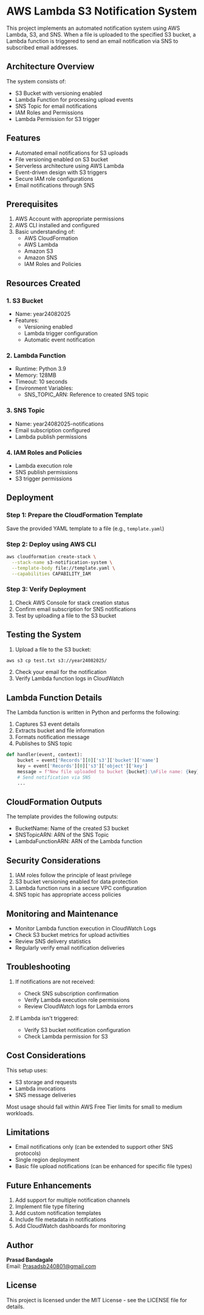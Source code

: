 # AWS Lambda S3 Notification System

This project implements an automated notification system using AWS Lambda, S3, and SNS. When a file is uploaded to the specified S3 bucket, a Lambda function is triggered to send an email notification via SNS to subscribed email addresses.

## Architecture Overview

The system consists of:
- S3 Bucket with versioning enabled
- Lambda Function for processing upload events
- SNS Topic for email notifications
- IAM Roles and Permissions
- Lambda Permission for S3 trigger

## Features

* Automated email notifications for S3 uploads
* File versioning enabled on S3 bucket
* Serverless architecture using AWS Lambda
* Event-driven design with S3 triggers
* Secure IAM role configurations
* Email notifications through SNS

## Prerequisites

1. AWS Account with appropriate permissions
2. AWS CLI installed and configured
3. Basic understanding of:
   * AWS CloudFormation
   * AWS Lambda
   * Amazon S3
   * Amazon SNS
   * IAM Roles and Policies

## Resources Created

### 1. S3 Bucket
- Name: year24082025
- Features:
  * Versioning enabled
  * Lambda trigger configuration
  * Automatic event notification

### 2. Lambda Function
- Runtime: Python 3.9
- Memory: 128MB
- Timeout: 10 seconds
- Environment Variables:
  * SNS_TOPIC_ARN: Reference to created SNS topic

### 3. SNS Topic
- Name: year24082025-notifications
- Email subscription configured
- Lambda publish permissions

### 4. IAM Roles and Policies
- Lambda execution role
- SNS publish permissions
- S3 trigger permissions

## Deployment

### Step 1: Prepare the CloudFormation Template
Save the provided YAML template to a file (e.g., `template.yaml`)

### Step 2: Deploy using AWS CLI
```bash
aws cloudformation create-stack \
  --stack-name s3-notification-system \
  --template-body file://template.yaml \
  --capabilities CAPABILITY_IAM
```

### Step 3: Verify Deployment
1. Check AWS Console for stack creation status
2. Confirm email subscription for SNS notifications
3. Test by uploading a file to the S3 bucket

## Testing the System

1. Upload a file to the S3 bucket:
```bash
aws s3 cp test.txt s3://year24082025/
```

2. Check your email for the notification
3. Verify Lambda function logs in CloudWatch

## Lambda Function Details

The Lambda function is written in Python and performs the following:
1. Captures S3 event details
2. Extracts bucket and file information
3. Formats notification message
4. Publishes to SNS topic

```python
def handler(event, context):
    bucket = event['Records'][0]['s3']['bucket']['name']
    key = event['Records'][0]['s3']['object']['key']
    message = f"New file uploaded to bucket {bucket}:\nFile name: {key}"
    # Send notification via SNS
    ...
```

## CloudFormation Outputs

The template provides the following outputs:
- BucketName: Name of the created S3 bucket
- SNSTopicARN: ARN of the SNS Topic
- LambdaFunctionARN: ARN of the Lambda function

## Security Considerations

1. IAM roles follow the principle of least privilege
2. S3 bucket versioning enabled for data protection
3. Lambda function runs in a secure VPC configuration
4. SNS topic has appropriate access policies

## Monitoring and Maintenance

- Monitor Lambda function execution in CloudWatch Logs
- Check S3 bucket metrics for upload activities
- Review SNS delivery statistics
- Regularly verify email notification deliveries

## Troubleshooting

1. If notifications are not received:
   - Check SNS subscription confirmation
   - Verify Lambda execution role permissions
   - Review CloudWatch logs for Lambda errors

2. If Lambda isn't triggered:
   - Verify S3 bucket notification configuration
   - Check Lambda permission for S3

## Cost Considerations

This setup uses:
- S3 storage and requests
- Lambda invocations
- SNS message deliveries

Most usage should fall within AWS Free Tier limits for small to medium workloads.

## Limitations

- Email notifications only (can be extended to support other SNS protocols)
- Single region deployment
- Basic file upload notifications (can be enhanced for specific file types)

## Future Enhancements

1. Add support for multiple notification channels
2. Implement file type filtering
3. Add custom notification templates
4. Include file metadata in notifications
5. Add CloudWatch dashboards for monitoring

## Author

**Prasad Bandagale**  
Email: Prasadsb240801@gmail.com

## License

This project is licensed under the MIT License - see the LICENSE file for details.
